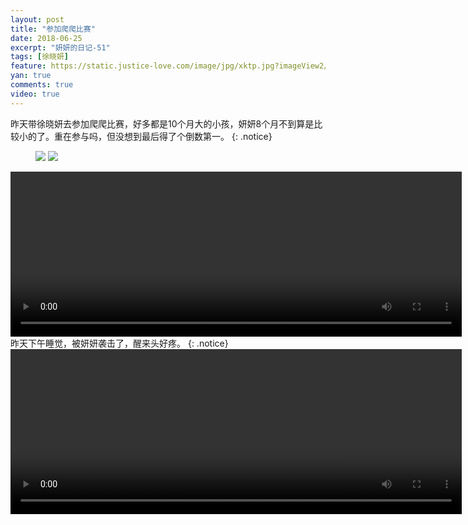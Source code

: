 ```yaml
---
layout: post
title: "参加爬爬比赛"
date: 2018-06-25
excerpt: "妍妍的日记-51"
tags: [徐晓妍]
feature: https://static.justice-love.com/image/jpg/xktp.jpg?imageView2/1/w/1200/h/500
yan: true
comments: true
video: true
---
```

昨天带徐晓妍去参加爬爬比赛，好多都是10个月大的小孩，妍妍8个月不到算是比较小的了。重在参与吗，但没想到最后得了个倒数第一。
{: .notice}
<figure>
    <img src="{{ site.staticUrl }}/yanyan/image/papabisai2.JPG?imageMogr2/auto-orient" />
    <img src="{{ site.staticUrl }}/yanyan/image/papabisai3.JPG?imageMogr2/auto-orient" />
</figure>
<video id="my-video" class="video-js vjs-16-9 clipboard" controls preload="auto" width="722" height="264" data-setup="{}">
    <source src="{{ site.staticUrl }}/yanyan/video/papabisai5.MOV" type='video/mp4'>
    <p class="vjs-no-js">
      To view this video please enable JavaScript, and consider upgrading to a web browser that
      <a href="http://videojs.com/html5-video-support/" target="_blank">supports HTML5 video</a>
    </p>
</video>
昨天下午睡觉，被妍妍袭击了，醒来头好疼。
{: .notice}
<video id="my-video" class="video-js vjs-16-9 clipboard" controls preload="auto" width="722" height="264" data-setup="{}">
    <source src="{{ site.staticUrl }}/yanyan/video/papabisai4.mp4" type='video/mp4'>
    <p class="vjs-no-js">
      To view this video please enable JavaScript, and consider upgrading to a web browser that
      <a href="http://videojs.com/html5-video-support/" target="_blank">supports HTML5 video</a>
    </p>
</video>

